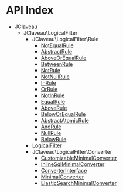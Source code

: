 API Index
=========

* JClaveau
    * JClaveau\LogicalFilter
        * JClaveau\LogicalFilter\Rule
            * [NotEqualRule](JClaveau-LogicalFilter-Rule-NotEqualRule.md)
            * [AbstractRule](JClaveau-LogicalFilter-Rule-AbstractRule.md)
            * [AboveOrEqualRule](JClaveau-LogicalFilter-Rule-AboveOrEqualRule.md)
            * [BetweenRule](JClaveau-LogicalFilter-Rule-BetweenRule.md)
            * [NotRule](JClaveau-LogicalFilter-Rule-NotRule.md)
            * [NotNullRule](JClaveau-LogicalFilter-Rule-NotNullRule.md)
            * [InRule](JClaveau-LogicalFilter-Rule-InRule.md)
            * [OrRule](JClaveau-LogicalFilter-Rule-OrRule.md)
            * [NotInRule](JClaveau-LogicalFilter-Rule-NotInRule.md)
            * [EqualRule](JClaveau-LogicalFilter-Rule-EqualRule.md)
            * [AboveRule](JClaveau-LogicalFilter-Rule-AboveRule.md)
            * [BelowOrEqualRule](JClaveau-LogicalFilter-Rule-BelowOrEqualRule.md)
            * [AbstractAtomicRule](JClaveau-LogicalFilter-Rule-AbstractAtomicRule.md)
            * [AndRule](JClaveau-LogicalFilter-Rule-AndRule.md)
            * [NullRule](JClaveau-LogicalFilter-Rule-NullRule.md)
            * [BelowRule](JClaveau-LogicalFilter-Rule-BelowRule.md)
        * [LogicalFilter](JClaveau-LogicalFilter-LogicalFilter.md)
        * JClaveau\LogicalFilter\Converter
            * [CustomizableMinimalConverter](JClaveau-LogicalFilter-Converter-CustomizableMinimalConverter.md)
            * [InlineSqlMinimalConverter](JClaveau-LogicalFilter-Converter-InlineSqlMinimalConverter.md)
            * [ConverterInterface](JClaveau-LogicalFilter-Converter-ConverterInterface.md)
            * [MinimalConverter](JClaveau-LogicalFilter-Converter-MinimalConverter.md)
            * [ElasticSearchMinimalConverter](JClaveau-LogicalFilter-Converter-ElasticSearchMinimalConverter.md)

